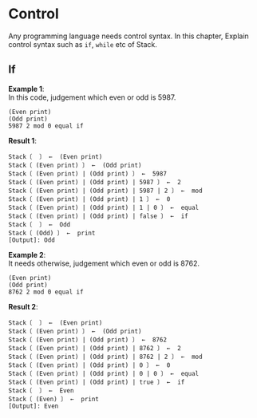 # Control

Any programming language needs control syntax. 
In this chapter, Explain control syntax such as `if`, `while` etc of Stack.

## If

**Example 1**:  
In this code, judgement which even or odd is 5987.
```stack-lang
(Even print) 
(Odd print)
5987 2 mod 0 equal if
```

**Result 1**:  
```stack-repl
Stack〔  〕 ←  (Even print)
Stack〔 (Even print) 〕 ←  (Odd print)
Stack〔 (Even print) | (Odd print) 〕 ←  5987
Stack〔 (Even print) | (Odd print) | 5987 〕 ←  2
Stack〔 (Even print) | (Odd print) | 5987 | 2 〕 ←  mod
Stack〔 (Even print) | (Odd print) | 1 〕 ←  0
Stack〔 (Even print) | (Odd print) | 1 | 0 〕 ←  equal
Stack〔 (Even print) | (Odd print) | false 〕 ←  if
Stack〔  〕 ←  Odd
Stack〔 (Odd) 〕 ←  print
[Output]: Odd
```

**Example 2**:  
It needs otherwise, judgement which even or odd is 8762.
```stack-lang
(Even print) 
(Odd print)
8762 2 mod 0 equal if
```

**Result 2**:  
```stack-repl
Stack〔  〕 ←  (Even print)
Stack〔 (Even print) 〕 ←  (Odd print)
Stack〔 (Even print) | (Odd print) 〕 ←  8762
Stack〔 (Even print) | (Odd print) | 8762 〕 ←  2
Stack〔 (Even print) | (Odd print) | 8762 | 2 〕 ←  mod
Stack〔 (Even print) | (Odd print) | 0 〕 ←  0
Stack〔 (Even print) | (Odd print) | 0 | 0 〕 ←  equal
Stack〔 (Even print) | (Odd print) | true 〕 ←  if
Stack〔  〕 ←  Even
Stack〔 (Even) 〕 ←  print
[Output]: Even
```
